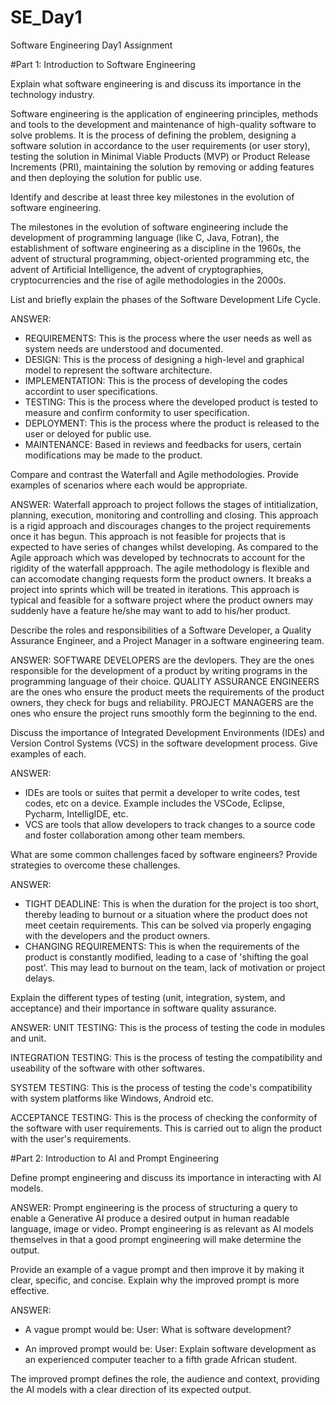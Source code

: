 # SE_Day1
Software Engineering Day1 Assignment

#Part 1: Introduction to Software Engineering

Explain what software engineering is and discuss its importance in the technology industry.

Software engineering is the application of engineering principles, methods and tools to the development and maintenance of high-quality software to solve problems. It is the process of defining the problem, designing a software solution in accordance to the user requirements (or user story), testing the solution in Minimal Viable Products (MVP) or Product Release Increments (PRI), maintaining the solution by removing or adding features and then deploying the solution for public use.


Identify and describe at least three key milestones in the evolution of software engineering.

The milestones in the evolution of software engineering include the development of programming language (like C, Java, Fotran), the establishment of software engineering as a discipline in the 1960s, the advent of structural programming, object-oriented programming etc, the advent of Artificial Intelligence, the advent of cryptographies, cryptocurrencies and the rise of agile methodologies in the 2000s.

List and briefly explain the phases of the Software Development Life Cycle.

ANSWER:
* REQUIREMENTS: This is the process where the user needs as well as system needs are understood and documented.
* DESIGN: This is the process of designing a high-level and graphical model to represent the software architecture.
* IMPLEMENTATION: This is the process of developing the codes accordint to user specifications.
* TESTING: This is the process where the developed product is tested to measure and confirm conformity to user specification.
* DEPLOYMENT: This is the process where the product is released to the user or deloyed for public use.
* MAINTENANCE: Based in reviews and feedbacks for users, certain modifications may be made to the product.


Compare and contrast the Waterfall and Agile methodologies. Provide examples of scenarios where each would be appropriate.

ANSWER:
Waterfall approach to project follows the stages of intitialization, planning, execution, monitoring and controlling and closing. This approach is a rigid approach and discourages changes to the project requirements once it has begun. This approach is not feasible for projects that is expected to have series of changes whilst developing.
As compared to the Agile approach which was developed by technocrats to account for the rigidity of the waterfall appproach. The agile methodology is flexible and can accomodate changing requests form the product owners. It breaks a project into sprints which will be treated in iterations. This approach is typical and feasible for a software project where the product owners may suddenly have a feature he/she may want to add to his/her product.


Describe the roles and responsibilities of a Software Developer, a Quality Assurance Engineer, and a Project Manager in a software engineering team.

ANSWER:
SOFTWARE DEVELOPERS are the devlopers. They are the ones responsible for the development of a product by writing programs in the programming language of their choice.
QUALITY ASSURANCE ENGINEERS are the ones who ensure the product meets the requirements of the product owners, they check for bugs and reliability.
PROJECT MANAGERS are the ones who ensure the project runs smoothly form the beginning to the end.


Discuss the importance of Integrated Development Environments (IDEs) and Version Control Systems (VCS) in the software development process. Give examples of each.

ANSWER:
* IDEs are tools or suites that permit a developer to write codes, test codes, etc on a device. Example includes the VSCode, Eclipse, Pycharm, IntelligIDE, etc.
* VCS are tools that allow developers to track changes to a source code and foster collaboration among other team members.

What are some common challenges faced by software engineers? Provide strategies to overcome these challenges.

ANSWER:
* TIGHT DEADLINE: This is when the duration for the project is too short, thereby leading to burnout or a situation where the product does not meet ceetain requirements. This can be solved via properly engaging with the developers and the product owners.
* CHANGING REQUIREMENTS: This is when the requirements of the product is constantly modified, leading to a case of 'shifting the goal post'. This may lead to burnout on the team, lack of motivation or project delays.

Explain the different types of testing (unit, integration, system, and acceptance) and their importance in software quality assurance.

ANSWER:
UNIT TESTING: This is the process of testing the code in modules and unit.

INTEGRATION TESTING: This is the process of testing the compatibility and useability of the software with other softwares.

SYSTEM TESTING: This is the process of testing the code's compatibility with system platforms like Windows, Android etc.

ACCEPTANCE TESTING: This is the process of checking the conformity of the software with user requirements. This is carried out to align the product with the user's requirements.


#Part 2: Introduction to AI and Prompt Engineering


Define prompt engineering and discuss its importance in interacting with AI models.

ANSWER: 
Prompt engineering is the process of structuring a query to enable a Generative AI produce a desired output in human readable language, image or video. Prompt engineering is as relevant as AI models themselves in that a good prompt engineering will make determine the output.

Provide an example of a vague prompt and then improve it by making it clear, specific, and concise. Explain why the improved prompt is more effective.

ANSWER:

* A vague prompt would be:
User: What is software development?

* An improved prompt would be:
User: Explain software development as an experienced computer teacher to a fifth grade African student.

The improved prompt defines the role, the audience and context, providing the AI models with a clear direction of its expected output.
